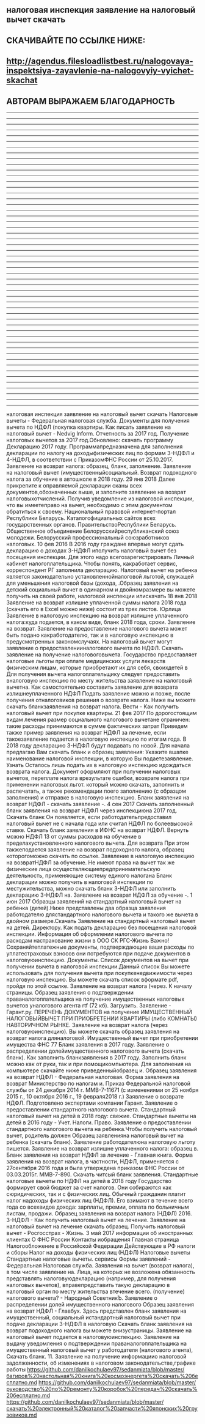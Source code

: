 налоговая инспекция заявление на налоговый вычет скачать
--------------------------------------------------
СКАЧИВАЙТЕ ПО ССЫЛКЕ НИЖЕ:
--------------------------------------------------
http://agendus.filesloadlistbest.ru/nalogovaya-inspektsiya-zayavlenie-na-nalogovyiy-vyichet-skachat
--------------------------------------------------
АВТОРАМ ВЫРАЖАЕМ БЛАГОДАРНОСТЬ
--------------------------------------------------
--------------------------------------------------
--------------------------------------------------
--------------------------------------------------
--------------------------------------------------
--------------------------------------------------
--------------------------------------------------
--------------------------------------------------
--------------------------------------------------
--------------------------------------------------
--------------------------------------------------
--------------------------------------------------
--------------------------------------------------
--------------------------------------------------
--------------------------------------------------
--------------------------------------------------
--------------------------------------------------
--------------------------------------------------
--------------------------------------------------
--------------------------------------------------
--------------------------------------------------
--------------------------------------------------
--------------------------------------------------
--------------------------------------------------
--------------------------------------------------
--------------------------------------------------
--------------------------------------------------
--------------------------------------------------
--------------------------------------------------
--------------------------------------------------
--------------------------------------------------
--------------------------------------------------
--------------------------------------------------
--------------------------------------------------
--------------------------------------------------
--------------------------------------------------
--------------------------------------------------
--------------------------------------------------
--------------------------------------------------
--------------------------------------------------
--------------------------------------------------
--------------------------------------------------
--------------------------------------------------
--------------------------------------------------
--------------------------------------------------
--------------------------------------------------
--------------------------------------------------
--------------------------------------------------
--------------------------------------------------
--------------------------------------------------
--------------------------------------------------
--------------------------------------------------
--------------------------------------------------
налоговая инспекция заявление на налоговый вычет скачать Налоговые вычеты - Федеральная налоговая служба. Документы для получения вычета по НДФЛ (покупка квартиры. Как писать заявление на налоговый вычет - Nedvig Inform. Отчетность за 2017 год. Получение налоговых вычетов за 2017 год.Обновлено: скачать программу Декларацию 2017 году. Программапредназначена для заполнения декларации по налогу на доходыфизических лиц по формам 3-НДФЛ и 4-НДФЛ, в соответствии с ПриказомФНС России от 25.10.2017. Заявление на возврат налога: образец, бланк, заполнение. Заявление на налоговый вычет (имущественныйсоциальный. Возврат подоходного налога за обучение в автошколе в 2018 году. 29 янв 2018  Далее прикрепите к оправляемой декларации сканы всех документов,обозначенных выше, и заполните заявление на возврат налоговыхотчислений.  Получив уведомление из налоговой инспекции, что вы имеетеправо на вычет, необходимо с этим документом обратиться к своему. Национальный правовой интернет-портал Республики Беларусь. Каталогофициальных сайтов всех государственных органов. ПравительствоРеспублики Беларусь. Общественное объединение Белорусскийреспубликанский союз молодежи. Белорусский профессиональный союзработников налоговых. 10 фев 2016  В 2016 году граждане впервые могут сдать декларацию о доходах 3-НДФЛ иполучить налоговый вычет без посещения инспекции. Для этого надо всегозарегистрировать Личный кабинет налогоплательщика. Чтобы понять, какработает сервис, корреспондент РГ заполнила декларацию. Налоговый вычет на ребенка является законодательно установленнойналоговой льготой, служащей для уменьшения налоговой базы (дохода, .Образец заявления на детский социальный вычет в одинарном и двойномразмере вы можете получить на своей работе, налоговой инспекции илискачать
18 янв 2018  Заявление на возврат излишне уплаченной суммы налога 2018 года (скачать его в Excel можно ниже) состоит из трех листов. Юрлица Заявление в налоговую инспекцию на возврат излишне уплаченного налога:куда подается, в каком виде, бланк 2018 года, сроки. Заявление на возврат. Заявление на предоставление налогового вычета может быть подано какработодателю, так и в налоговую инспекцию в предусмотренных закономслучаях. На налоговый вычет могут  заявление о предоставленииналогового вычета по НДФЛ. Скачать заявление на получение налоговоговычета. Государство предоставляет налоговые льготы при оплате медицинских услуги лекарств физическим лицам, которые приобретают их для себя, своихдетей в  Для получения вычета налогоплательщику следует предоставить вналоговую инспекцию по месту жительства заявление на налоговый вычетна. Как самостоятельно составить заявление для возврата излишнеуплаченного НДФЛ  Подать заявление можно и позже, после получения отналоговиков решения о возврате налога.  Ниже вы можете скачать бланкзаявления на возврат налога. Вести - Как получить налоговый вычет при покупке квартиры. 21 фев 2017  По дорогостоящим видам лечения размер социального налогового вычетане ограничен: такие расходы принимаются в сумме фактических затрат Приведем также пример заявления на возврат НДФЛ за лечение, если такоезаявление подается в налоговую инспекцию по итогам года. В 2018 году декларацию 3-НДФЛ будут подавать по новой. Для начала предлагаю Вам скачать бланк и образец заявления:  Укажите вшапке наименование налоговой инспекции, в которую Вы подаетезаявление. Узнать  Осталось лишь подать их в налоговую инспекцию идождаться возврата налога. Документ оформляют при получении налоговых вычетов, переплате налога врезультате ошибки, возврате налога при применении налоговых льгот. который можно скачать, заполнить и распечатать, а также рекомендации поего заполнению (с образцом заполнения) и отправке в налоговую инспекцию. Бланк заявления на возврат НДФЛ - скачать заявление -. 4 сен 2017  Скачать заполненный бланк заявления на возврат НДФЛ через инспекциюна 2017 год. Скачать бланк  Он появляется, если работодательпредоставил налоговый вычет не с начала года или считал НДФЛ по болеевысокой ставке.  Скачать бланк заявления в ИФНС на возврат НДФЛ.
Вернуть можно НДФЛ 13 от суммы расходов на обучение в пределахустановленного налогового вычета. Для возврата  При этом такжеподается заявление на возврат подоходного налога, образец которогоможно скачать по ссылке.  Заявление в налоговую инспекцию на возвратНДФЛ за обучение. Не имеют права на вычет так же физические лица осуществляющиепредпринимательскую деятельность, применяющие систему единого налогана  Бланк декларации можно получить в налоговой инспекции по местужительства, можно скачать бланк 3-НДФЛ или заполнить декларацию 3-НДФЛ на. Заявление на возврат НДФЛ за обучение -. 1 июн 2017  Образцы заявлений на стандартный налоговый вычет на ребенка (детей).Ниже представлены два образца заявления работодателю длястандартного налогового вычета и такого же вычета в двойном размере.Скачать Заявление на стандартный налоговый вычет на детей. Директору. Как подать декларацию без посещения налоговой инспекции. Информация об оформлении налогового вычета по расходам настрахование жизни в ООО СК РГС-Жизнь  Важно! Сохраняйтеплатежные документы, подтверждающие ваши расходы по уплатестраховых взносов  они потребуются при подаче документов в налоговуюинспекцию. Документы. Список документов на вычет при получении вычета в налоговой инспекции.Данный список Вы можете использовать для получения вычета при покупкенедвижимости через налоговую инспекцию. Вы можете скачать список вформате pdf, пройдя по этой ссылке. Заявление на возврат налога (через. К началу страницы. Образец заявления о подтверждении праваналогоплательщика на получение имущественных налоговых вычетов уналогового агента rtf (72 кб). Загрузить. Заявление - Гарант.ру. ПЕРЕЧЕНЬ ДОКУМЕНТОВ на получение ИМУЩЕСТВЕННЫЙ НАЛОГОВЫЙВЫЧЕТ ПРИ ПРИОБРЕТЕНИИ КВАРТИРЫ (либо КОМНАТЫ) НАВТОРИЧНОМ РЫНКЕ. Заявление на возврат налога (через налоговуюинспекцию). Вы можете скачать образец заявления на возврат налога дляналоговой. Имущественный вычет при приобретении имущества  ФНС  77
Бланк заявления в 2017 году. Заявление о распределении долейимущественного налогового вычета (скачать бланк). Как заполнить бланкзаявления в 2017 году. Заполнить бланк можно как от руки, так и при помощикомпьютера. Для заполнения на компьютере скачайте ниже приведенныйобразец и. Образец заявления на возврат НДФЛ - Федеральная налоговая. Форма заявления на возврат  Министерство по налогам и. Приказ Федеральной налоговой службы от 24 декабря 2014 г.  ММВ-7-11671 (с изменениями от 25 ноября 2015 г., 10 октября 2016 г., 19 февраля2018 г.) Заявление о возврате НДФЛ. Подготовлено экспертами компании Гарант. Заявление о предоставлении стандартного налогового вычета. Стандартный налоговый вычет на детей в 2018 году: свежие. Стандартные вычеты на детей в 2016 году - Учет. Налоги. Право. Заявление о предоставлении стандартного налогового вычета на ребенка.Чтобы получить налоговый вычет, родитель должен  Образец заявленияна налоговый вычет на ребенка (скачать бланк). Заявление работодателюна налоговую льготу пишется. Заявление на возврат излишне уплаченного налога: образец в. Бланк заявления на возврат НДФЛ за лечение - Главная книга. Форма заявления на возврат налога, в частности, НДФЛ, применяется с 27сентября 2016 года и была утверждена приказом ФНС России от 03.03.2015г.  ММВ-7-890. Скачать читсый бланк заявления. Стандартные налоговые вычеты по НДФЛ на детей в 2018 году
Государство формирует свой бюджет за счет налогов. Они собираются как сюридических, так и с физических лиц. Обычный гражданин платит налог надоходы физических лиц (НДФЛ). Его взимают в течение всего года со всехвидов дохода: зарплаты, премии, оплата по больничным листам, продажи. Образец заявления на возврат налога (НДФЛ) 2016. 3-НДФЛ - Как получить налоговый вычет на лечение. Заявление на налоговый вычет на лечение  скачать образец. Получить налоговый вычет - Росгосстрах - Жизнь. 3 май 2017   информации об иностранных клиентах О ФНС России Контакты иобращения  Главная страница  Налогообложение в Российской Федерации Действующие в РФ налоги и сборы  Налог на доходы физических лиц (НДФЛ)  Налоговые вычеты  Стандартные налоговые вычеты. сервисы  Формы заявлений - Федеральная Налоговая служба. Заявления на вычет (возврат налога), в том числе заявление на. Лица, на которых не возложена обязанность представлять налоговуюдекларацию (например, для получения налоговых вычетов), вправепредставить такую декларацию в налоговый орган по месту жительства втечение всего. (получение) налогового вычета? - Народный СоветникЪ. Заявление о распределении долей имущественного налогового
Образец заявления на возврат НДФЛ - Главбух. Здесь представлен бланк заявления на имущественный, социальный истандартный налоговый вычет при подаче декларации 3-НДФЛ в налоговую Скачать бланк заявления на возврат подоходного налога вы можете внизустраницы.  Заявление на налоговый вычет подается в налоговуюинспекцию. Заявление на выдачу уведомления о подтверждении праваналогоплательщика на имущественный налоговый вычет у работодателя (налогового агента), Скачать бланк. 11. Заявление на получение информациио налоговой задолженности, об изменениях в налоговом законодательстве,графике работы
https://github.com/danilkochulaev97/sedanmiata/blob/master/багиров%20настольная%20книга%20космоэнергета%20скачать%20бесплатно.md
https://github.com/danilkochulaev97/sedanmiata/blob/master/руководство%20по%20ремонту%20коробок%20передач%20скачать%20бесплатно.md
https://github.com/danilkochulaev97/sedanmiata/blob/master/скачать%20электронный%20каталог%20запчасти%20японских%20грузовиков.md